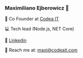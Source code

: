### Maximiliano Ejberowicz 👋

:office: Co Founder at [Codea IT](https://codeait.com)

:computer: Tech lead (Node.js, NET Core)

:bust_in_silhouette: [Linkedin](https://www.linkedin.com/in/maximiliano-ejberowicz-5b244b30/)

:email: Reach me at: maxi@codeait.com
